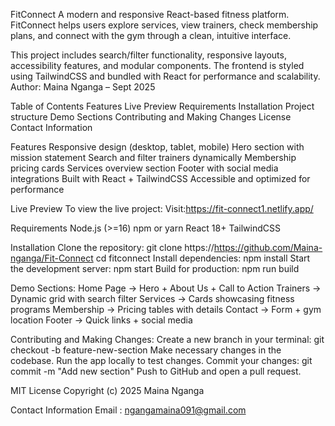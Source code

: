 FitConnect
A modern and responsive React-based  fitness platform. FitConnect helps users explore services, view trainers, check membership plans, and connect with the gym through a clean, intuitive interface.

This project includes search/filter functionality, responsive layouts, accessibility features, and modular components. The frontend is styled using TailwindCSS and bundled with React for performance and scalability.
Author: Maina Nganga – Sept 2025

Table of Contents
Features
Live Preview
Requirements
Installation
Project structure
Demo  Sections
Contributing and Making Changes
License
Contact Information

Features
Responsive design (desktop, tablet, mobile)
Hero section with mission statement
Search and filter trainers dynamically
Membership pricing cards
Services overview section
Footer with social media integrations
Built with React + TailwindCSS
Accessible and optimized for performance

Live Preview
To view the live project:
Visit:https://fit-connect1.netlify.app/

Requirements
Node.js (>=16)
npm or yarn
React 18+
TailwindCSS

Installation
Clone the repository:
git clone https://https://github.com/Maina-nganga/Fit-Connect
cd fitconnect
Install dependencies:
npm install
Start the development server:
npm start
Build for production:
npm run build

Demo Sections:
Home Page → Hero + About Us + Call to Action
Trainers → Dynamic grid with search filter
Services → Cards showcasing fitness programs
Membership → Pricing tables with details
Contact → Form + gym location
Footer → Quick links + social media

Contributing and Making Changes:
Create a new branch in your terminal:
git checkout -b feature-new-section
Make necessary changes in the codebase.
Run the app locally to test changes.
Commit your changes:
git commit -m "Add new section"
Push to GitHub and open a pull request.

MIT License Copyright (c) 2025 Maina Nganga

Contact Information
Email : ngangamaina091@gmail.com
